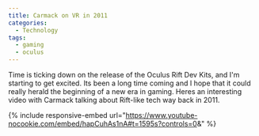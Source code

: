 ```yaml
---
title: Carmack on VR in 2011
categories:
  - Technology
tags:
  - gaming
  - oculus
---
```


Time is ticking down on the release of the Oculus Rift Dev Kits, and I'm starting to get excited. Its been a long time coming and I hope that it could really herald the beginning of a new era in gaming. Heres an interesting video with Carmack talking about Rift-like tech way back in 2011.

{% include responsive-embed url="https://www.youtube-nocookie.com/embed/hapCuhAs1nA#t=1595s?controls=0&amp;" %}